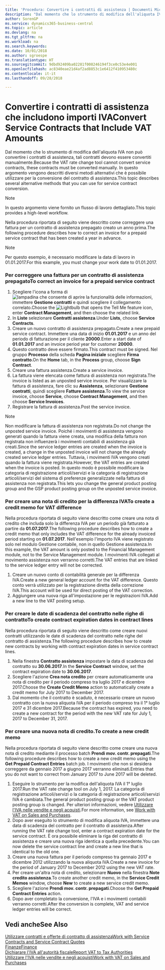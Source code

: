 ```yaml
---
title: 'Procedura: Convertire i contratti di assistenza | Documenti Microsoft'
description: "Dal momento che lo strumento di modifica dell'aliquota IVA non può convertire i contratti di assistenza, tali contratti devono essere convertiti manualmente. In questo argomento vengono descritti diversi metodi alternativi che è possibile utilizzare per la conversione del contratto di assistenza."
author: SorenGP
ms.service: dynamics365-business-central
ms.topic: article
ms.devlang: na
ms.tgt_pltfrm: na
ms.workload: na
ms.search.keywords: 
ms.date: 10/01/2018
ms.author: sgroespe
ms.translationtype: HT
ms.sourcegitcommit: 9dbd92409ba02281f008246194f3ce0c53e4e001
ms.openlocfilehash: ac8340eae21d4af2ad8853c1e6412f410953480c
ms.contentlocale: it-it
ms.lasthandoff: 09/28/2018

---
```

# <a name="convert-service-contracts-that-include-vat-amounts"></a><span data-ttu-id="cb2b2-104">Convertire i contratti di assistenza che includono importi IVA</span><span class="sxs-lookup"><span data-stu-id="cb2b2-104">Convert Service Contracts that Include VAT Amounts</span></span>
<span data-ttu-id="cb2b2-105">Dal momento che lo strumento di modifica dell'aliquota IVA non può convertire i contratti di assistenza, tali contratti devono essere convertiti manualmente.</span><span class="sxs-lookup"><span data-stu-id="cb2b2-105">Because the VAT rate change tool cannot convert service contracts, these contracts must be converted manually.</span></span> <span data-ttu-id="cb2b2-106">In questo argomento vengono descritti diversi metodi alternativi che è possibile utilizzare per la conversione del contratto di assistenza.</span><span class="sxs-lookup"><span data-stu-id="cb2b2-106">This topic describes several alternative methods that you can use for service contract conversion.</span></span>  

> [!NOTE]  
>  <span data-ttu-id="cb2b2-107">In questo argomento viene fornito un flusso di lavoro dettagliato.</span><span class="sxs-lookup"><span data-stu-id="cb2b2-107">This topic provides a high-level workflow.</span></span>  

 <span data-ttu-id="cb2b2-108">Nella procedura riportata di seguito viene descritto come correggere una fattura per un contratto di assistenza prepagato creato un anno prima.</span><span class="sxs-lookup"><span data-stu-id="cb2b2-108">The following procedure describes how to correct an invoice for a prepaid service contract that has been created a year in advance.</span></span>  

> [!NOTE]  
>  <span data-ttu-id="cb2b2-109">Per questo esempio, è necessario modificare la data di lavoro in 01.01.2017.</span><span class="sxs-lookup"><span data-stu-id="cb2b2-109">For this example, you must change your work date to 01.01.2017.</span></span>  

### <a name="to-correct-an-invoice-for-a-prepaid-service-contract"></a><span data-ttu-id="cb2b2-110">Per correggere una fattura per un contratto di assistenza prepagato</span><span class="sxs-lookup"><span data-stu-id="cb2b2-110">To correct an invoice for a prepaid service contract</span></span>  
1. <span data-ttu-id="cb2b2-111">Scegliere l'icona a forma di ![lampadina che consente di aprire la funzionalità delle informazioni](media/ui-search/search_small.png "Informazioni sull'operazione che si desidera eseguire"), immettere **Gestione contratti** e quindi scegliere il collegamento correlato.</span><span class="sxs-lookup"><span data-stu-id="cb2b2-111">Choose the ![Lightbulb that opens the Tell Me feature](media/ui-search/search_small.png "Tell me what you want to do") icon, enter **Contract Management**, and then choose the related link.</span></span>  
2. <span data-ttu-id="cb2b2-112">In **Liste** selezionare **Contratti assistenza**.</span><span class="sxs-lookup"><span data-stu-id="cb2b2-112">Under **Lists**, choose **Service Contracts**.</span></span>  
3. <span data-ttu-id="cb2b2-113">Creare un nuovo contratto di assistenza prepagato.</span><span class="sxs-lookup"><span data-stu-id="cb2b2-113">Create a new prepaid service contract.</span></span> <span data-ttu-id="cb2b2-114">Immettere una data di inizio **01.01.2017** e un anno del periodo di fatturazione per il cliente **20000**.</span><span class="sxs-lookup"><span data-stu-id="cb2b2-114">Enter a start date of **01.01.2017** and an invoice period year for customer **20000**.</span></span>  
4. <span data-ttu-id="cb2b2-115">Questo contratto deve essere firmato.</span><span class="sxs-lookup"><span data-stu-id="cb2b2-115">This contract must be signed.</span></span> <span data-ttu-id="cb2b2-116">Nel gruppo **Processo** della scheda **Pagina iniziale** scegliere **Firma contratto**.</span><span class="sxs-lookup"><span data-stu-id="cb2b2-116">On the **Home** tab, in the **Process** group, choose **Sign Contract**.</span></span>  
5. <span data-ttu-id="cb2b2-117">Creare una fattura assistenza.</span><span class="sxs-lookup"><span data-stu-id="cb2b2-117">Create a service invoice.</span></span>
6. <span data-ttu-id="cb2b2-118">La fattura viene elencata come fattura di assistenza non registrata.</span><span class="sxs-lookup"><span data-stu-id="cb2b2-118">The invoice is listed as an unposted service invoice.</span></span> <span data-ttu-id="cb2b2-119">Per visualizzare la fattura di assistenza, fare clic su **Assistenza**, selezionare **Gestione contratti**, quindi scegliere **Fatture assistenza**.</span><span class="sxs-lookup"><span data-stu-id="cb2b2-119">To view the service invoice, choose **Service**, choose **Contract Management**, and then choose **Service Invoices**.</span></span>  
7. <span data-ttu-id="cb2b2-120">Registrare la fattura di assistenza.</span><span class="sxs-lookup"><span data-stu-id="cb2b2-120">Post the service invoice.</span></span>  

> [!NOTE]  
>  <span data-ttu-id="cb2b2-121">Non modificare la fattura di assistenza non registrata.</span><span class="sxs-lookup"><span data-stu-id="cb2b2-121">Do not change the unposted service invoice.</span></span> <span data-ttu-id="cb2b2-122">Poiché i movimenti di assistenza vengono generati quando la fattura viene creata, una modifica della fattura non registrata non influenzerà i movimenti contabili di assistenza già creati.</span><span class="sxs-lookup"><span data-stu-id="cb2b2-122">Since the service ledger entries are created when the invoice is created, a change in the unposted invoice will not change the already created service ledger entries.</span></span> <span data-ttu-id="cb2b2-123">Tuttavia, i movimenti IVA vengono creati quando la fattura viene registrata.</span><span class="sxs-lookup"><span data-stu-id="cb2b2-123">However, the VAT entries are created when the invoice is posted.</span></span> <span data-ttu-id="cb2b2-124">In questo modo è possibile modificare la categoria di registrazione articoli/servizi e la categoria di registrazione articoli/servizi del sistema di preferenze generalizzate nella fattura di assistenza non registrata.</span><span class="sxs-lookup"><span data-stu-id="cb2b2-124">This lets you change the general product posting group and the GSP product posting group on the unposted service invoice.</span></span>  

### <a name="to-create-a-credit-memo-for-vat-difference"></a><span data-ttu-id="cb2b2-125">Per creare una nota di credito per la differenza IVA</span><span class="sxs-lookup"><span data-stu-id="cb2b2-125">To create a credit memo for VAT difference</span></span>  
<span data-ttu-id="cb2b2-126">Nella procedura riportata di seguito viene descritto come creare una nota di credito che includa solo la differenza IVA per un periodo già fatturato a partire da **01.07.2017**.</span><span class="sxs-lookup"><span data-stu-id="cb2b2-126">The following procedure describes how to create a credit memo that only includes the VAT difference for the already invoiced period starting on **01.07.2017**.</span></span> <span data-ttu-id="cb2b2-127">Nell'esempio l'importo IVA viene registrato solo nel modulo Gestione contabile, non in quello Gestione assistenza.</span><span class="sxs-lookup"><span data-stu-id="cb2b2-127">In this example, the VAT amount is only posted to the Financial Management module, not to the Service Management module.</span></span> <span data-ttu-id="cb2b2-128">I movimenti IVA collegati al movimento assistenza non verranno corretti.</span><span class="sxs-lookup"><span data-stu-id="cb2b2-128">The VAT entries that are linked to the service ledger entry will not be corrected.</span></span>  

1. <span data-ttu-id="cb2b2-129">Creare un nuovo conto di contabilità generale per la differenza IVA.</span><span class="sxs-lookup"><span data-stu-id="cb2b2-129">Create a new general ledger account for the VAT difference.</span></span> <span data-ttu-id="cb2b2-130">Questo conto verrà utilizzato per la registrazione diretta della correzione IVA.</span><span class="sxs-lookup"><span data-stu-id="cb2b2-130">This account will be used for direct posting of the VAT correction.</span></span>  
2. <span data-ttu-id="cb2b2-131">Aggiungere una nuova riga all'impostazione per le registrazioni IVA.</span><span class="sxs-lookup"><span data-stu-id="cb2b2-131">Add a new line to the VAT posting setup.</span></span>  

### <a name="to-create-contract-expiration-dates-in-contract-lines"></a><span data-ttu-id="cb2b2-132">Per creare le date di scadenza del contratto nelle righe di contratto</span><span class="sxs-lookup"><span data-stu-id="cb2b2-132">To create contract expiration dates in contract lines</span></span>  
<span data-ttu-id="cb2b2-133">Nella procedura riportata di seguito viene descritto come creare nuovi contratti utilizzando le date di scadenza del contratto nelle righe del contratto di assistenza.</span><span class="sxs-lookup"><span data-stu-id="cb2b2-133">The following procedure describes how to create new contracts by working with contract expiration dates in service contract lines.</span></span>  

1. <span data-ttu-id="cb2b2-134">Nella finestra **Contratto assistenza** impostare la data di scadenza del contratto su **30.06.2017**.</span><span class="sxs-lookup"><span data-stu-id="cb2b2-134">In the **Service Contract** window, set the contract expiration date to **30.06.2017**.</span></span>  
2. <span data-ttu-id="cb2b2-135">Scegliere l'azione **Crea nota credito** per creare automaticamente una nota di credito per il periodo compreso tra luglio 2017 e dicembre 2017.</span><span class="sxs-lookup"><span data-stu-id="cb2b2-135">Choose the **Create Credit Memo** action to automatically create a credit memo for July 2017 to December 2017.</span></span>  
3. <span data-ttu-id="cb2b2-136">Dal momento che il contratto è scaduto, è necessario creare un nuovo contratto con la nuova aliquota IVA per il periodo compreso tra il 1° luglio 2017 e 31 dicembre 2017.</span><span class="sxs-lookup"><span data-stu-id="cb2b2-136">Because the contract has expired, you need to create a new contract for the period with the new VAT rate for July 1, 2017 to December 31, 2017.</span></span>  

### <a name="to-create-a-new-credit-memo"></a><span data-ttu-id="cb2b2-137">Per creare una nuova nota di credito.</span><span class="sxs-lookup"><span data-stu-id="cb2b2-137">To create a new credit memo</span></span>  
<span data-ttu-id="cb2b2-138">Nella procedura riportata di seguito viene descritto come creare una nuova nota di credito mediante il processo batch **Prendi mov. contr. prepagati**.</span><span class="sxs-lookup"><span data-stu-id="cb2b2-138">The following procedure describes how to create a new credit memo using the **Get Prepaid Contract Entries** batch job.</span></span> <span data-ttu-id="cb2b2-139">I movimenti che non si desidera correggere da gennaio 2017 a giugno 2017 verranno eliminati.</span><span class="sxs-lookup"><span data-stu-id="cb2b2-139">Entries that you do not want to correct from January 2017 to June 2017 will be deleted.</span></span>  

1. <span data-ttu-id="cb2b2-140">Eseguire lo strumento per la modifica dell'aliquota IVA il 1° luglio 2017.</span><span class="sxs-lookup"><span data-stu-id="cb2b2-140">Run the VAT rate change tool on July 1, 2017.</span></span> <span data-ttu-id="cb2b2-141">La categoria di registrazione articoli/servizi o la categoria di registrazione articoli/servizi IVA è cambiata.</span><span class="sxs-lookup"><span data-stu-id="cb2b2-141">The general product posting group or the VAT product posting group is changed.</span></span> <span data-ttu-id="cb2b2-142">Per ulteriori informazioni, vedere [Utilizzare l'IVA nelle vendite e negli acquisti](finance-work-with-vat.md).</span><span class="sxs-lookup"><span data-stu-id="cb2b2-142">For more information, see [Work with VAT on Sales and Purchases](finance-work-with-vat.md).</span></span>  
2. <span data-ttu-id="cb2b2-143">Dopo aver eseguito lo strumento di modifica aliquota IVA, immettere una data di scadenza del contratto per il contratto di assistenza.</span><span class="sxs-lookup"><span data-stu-id="cb2b2-143">After running the VAT rate change tool, enter a contract expiration date for the service contract.</span></span> <span data-ttu-id="cb2b2-144">È ora possibile eliminare la riga del contratto di assistenza e creare una nuova riga identica a quella precedente.</span><span class="sxs-lookup"><span data-stu-id="cb2b2-144">You can now delete the service contract line and create a new line that is identical to the old one.</span></span>  
3. <span data-ttu-id="cb2b2-145">Creare una nuova fattura per il periodo compreso tra gennaio 2017 e dicembre 2012 utilizzando la nuova aliquota IVA.</span><span class="sxs-lookup"><span data-stu-id="cb2b2-145">Create a new invoice for the period of January 2017 to December 2012 using the new VAT rate.</span></span>  
4. <span data-ttu-id="cb2b2-146">Per creare un'altra nota di credito, selezionare **Nuovo** nella finestra **Note credito assistenza**.</span><span class="sxs-lookup"><span data-stu-id="cb2b2-146">To create another credit memo, in the **Service Credit Memos** window, choose **New** to create a new service credit memo.</span></span>  
5. <span data-ttu-id="cb2b2-147">Scegliere l'azione **Prendi mov. contr. prepagati**.</span><span class="sxs-lookup"><span data-stu-id="cb2b2-147">Choose the **Get Prepaid Contract Entries** action.</span></span>  
6. <span data-ttu-id="cb2b2-148">Dopo aver completato la conversione, l'IVA e i movimenti contabili verranno corretti.</span><span class="sxs-lookup"><span data-stu-id="cb2b2-148">After the conversion is complete, VAT and service ledger entries will be correct.</span></span>  

## <a name="see-also"></a><span data-ttu-id="cb2b2-149">Vedi anche</span><span class="sxs-lookup"><span data-stu-id="cb2b2-149">See Also</span></span>  
[<span data-ttu-id="cb2b2-150">Utilizzare contratti e offerte di contratto di assistenza</span><span class="sxs-lookup"><span data-stu-id="cb2b2-150">Work with Service Contracts and Service Contract Quotes</span></span>](service-how-to-create-service-contracts-and-service-contract-quotes.md)  
[<span data-ttu-id="cb2b2-151">Finanze</span><span class="sxs-lookup"><span data-stu-id="cb2b2-151">Finance</span></span>](finance.md)  
[<span data-ttu-id="cb2b2-152">Dichiarare l'IVA all'autorità fiscale</span><span class="sxs-lookup"><span data-stu-id="cb2b2-152">Report VAT to Tax Authorities</span></span>](finance-how-report-vat.md)  
[<span data-ttu-id="cb2b2-153">Utilizzare l'IVA nelle vendite e negli acquisti</span><span class="sxs-lookup"><span data-stu-id="cb2b2-153">Work with VAT on Sales and Purchases</span></span>](finance-work-with-vat.md)  

